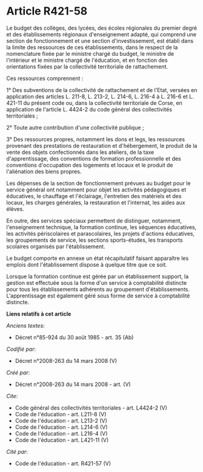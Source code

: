# Article R421-58

Le budget des collèges, des lycées, des écoles régionales du premier degré et des établissements régionaux d'enseignement
adapté, qui comprend une section de fonctionnement et une section d'investissement, est établi dans la limite des ressources
de ces établissements, dans le respect de la nomenclature fixée par le ministre chargé du budget, le ministre de l'intérieur
et le ministre chargé de l'éducation, et en fonction des orientations fixées par la collectivité territoriale de
rattachement. 

Ces ressources comprennent : 

1° Des subventions de la collectivité de rattachement et de l'Etat, versées en application des articles L. 211-8, 
L. 213-2, L. 214-6, L. 216-4 à L. 216-6 et L. 421-11 du présent code ou, dans la collectivité territoriale de Corse, en
application de l'article L. 4424-2 du code général des collectivités territoriales ; 

2° Toute autre contribution d'une collectivité publique ; 

3° Des ressources propres, notamment les dons et legs, les ressources provenant des prestations de restauration et
d'hébergement, le produit de la vente des objets confectionnés dans les ateliers, de la taxe d'apprentissage, des conventions
de formation professionnelle et des conventions d'occupation des logements et locaux et le produit de l'aliénation des biens
propres. 

Les dépenses de la section de fonctionnement prévues au budget pour le service général ont notamment pour objet les activités
pédagogiques et éducatives, le chauffage et l'éclairage, l'entretien des matériels et des locaux, les charges générales, la
restauration et l'internat, les aides aux élèves. 

En outre, des services spéciaux permettent de distinguer, notamment, l'enseignement technique, la formation continue, les
séquences éducatives, les activités périscolaires et parascolaires, les projets d'actions éducatives, les groupements de
service, les sections sports-études, les transports scolaires organisés par l'établissement. 

Le budget comporte en annexe un état récapitulatif faisant apparaître les emplois dont l'établissement dispose à quelque
titre que ce soit. 

Lorsque la formation continue est gérée par un établissement support, la gestion est effectuée sous la forme d'un service à
comptabilité distincte pour tous les établissements adhérents au groupement d'établissements. L'apprentissage est également
géré sous forme de service à comptabilité distincte.

**Liens relatifs à cet article**

_Anciens textes_:

  - Décret n°85-924 du 30 août 1985 - art. 35 (Ab)

_Codifié par_:

  - Décret n°2008-263 du 14 mars 2008 (V)

_Créé par_:

  - Décret n°2008-263 du 14 mars 2008 - art. (V)

_Cite_:

  - Code général des collectivités territoriales - art. L4424-2 (V)
  - Code de l'éducation - art. L211-8 (V)
  - Code de l'éducation - art. L213-2 (V)
  - Code de l'éducation - art. L214-6 (V)
  - Code de l'éducation - art. L216-4 (V)
  - Code de l'éducation - art. L421-11 (V)

_Cité par_:

  - Code de l'éducation - art. R421-57 (V)
